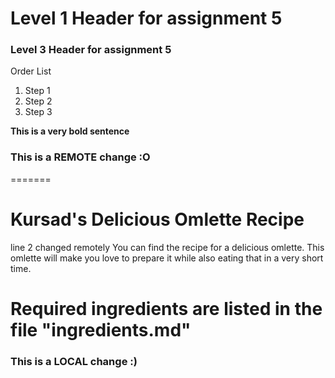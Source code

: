 # Level 1 Header for assignment 5
### Level 3 Header for assignment 5

Order List
1. Step 1
2. Step 2
3. Step 3

**This is a very bold sentence**

### This is a REMOTE change :O
=======
# Kursad's Delicious Omlette Recipe
line 2 changed remotely
You can find the recipe for a delicious omlette. This omlette will make you love to prepare it while also eating that in a very short time.

Required ingredients are listed in the file "ingredients.md"
=======
### This is a LOCAL change :)
